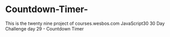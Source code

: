 # Countdown-Timer-
This is the twenty nine project of courses.wesbos.com JavaScript30 30 Day Challenge day 29 - Countdown Timer 
